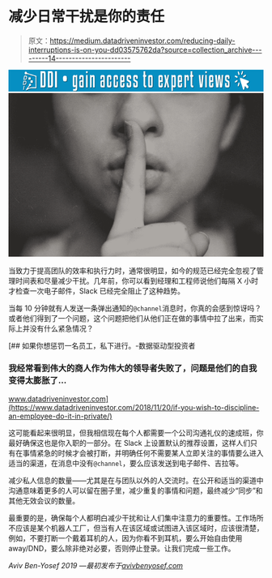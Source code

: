 # 减少日常干扰是你的责任

> 原文：<https://medium.datadriveninvestor.com/reducing-daily-interruptions-is-on-you-dd03575762da?source=collection_archive---------14----------------------->

[![](img/f191a50c9567fcd7d654b001249c5f32.png)](http://www.track.datadriveninvestor.com/1B9E)![](img/72def74d107bfb9d29b978daca38690b.png)

当致力于提高团队的效率和执行力时，通常很明显，如今的规范已经完全忽视了管理时间表和尽量减少干扰。几年前，你可以看到经理和工程师说他们每隔 X 小时才检查一次电子邮件，Slack 已经完全阻止了这种趋势。

当每 10 分钟就有人发送一条弹出通知的`@channel`消息时，你真的会感到惊讶吗？或者他们得到了一个问题，这个问题把他们从他们正在做的事情中拉了出来，而实际上并没有什么紧急情况？

[](https://www.datadriveninvestor.com/2018/11/20/if-you-wish-to-discipline-an-employee-do-it-in-private/) [## 如果你想惩罚一名员工，私下进行。-数据驱动型投资者

### 我经常看到伟大的商人作为伟大的领导者失败了，问题是他们的自我变得太膨胀了…

www.datadriveninvestor.com](https://www.datadriveninvestor.com/2018/11/20/if-you-wish-to-discipline-an-employee-do-it-in-private/) 

这可能看起来很明显，但我相信现在每个人都需要一个公司沟通礼仪的速成班，你最好确保这也是你入职的一部分。在 Slack 上设置默认的推荐设置，这样人们只有在事情紧急的时候才会被打断，并明确任何不需要某人立即关注的事情要么进入适当的渠道，在消息中没有`@channel`，要么应该发送到电子邮件、吉拉等。

减少私人信息的数量——尤其是在与团队以外的人交流时。在公开和适当的渠道中沟通意味着更多的人可以留在圈子里，减少重复的事情和问题，最终减少“同步”和其他无效会议的数量。

最重要的是，确保每个人都明白减少干扰和让人们集中注意力的重要性。工作场所不应该是某个机器人工厂，但当有人在该区域或试图进入该区域时，应该很清楚，例如，不要打断一个戴着耳机的人，因为你看不到耳机，要么开始自由使用 away/DND，要么除非绝对必要，否则停止登录。让我们完成一些工作。

*Aviv Ben-Yosef 2019 —最初发布于*[*avivbenyosef.com*](https://avivbenyosef.com/reducing-daily-interruptions-is-on-you/)